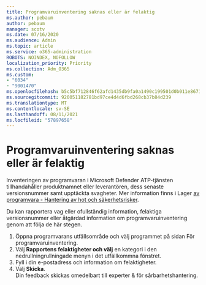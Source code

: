 ```yaml
---
title: Programvaruinventering saknas eller är felaktig
ms.author: pebaum
author: pebaum
manager: scotv
ms.date: 07/16/2020
ms.audience: Admin
ms.topic: article
ms.service: o365-administration
ROBOTS: NOINDEX, NOFOLLOW
localization_priority: Priority
ms.collection: Adm_O365
ms.custom:
- "6034"
- "9001470"
ms.openlocfilehash: b5c5bf712846f62afd1435db9fa0a1490c199501d0b011e867103516770fcbfd
ms.sourcegitcommit: 920051182781bd97ce4d4d6fbd268cb37b84d239
ms.translationtype: MT
ms.contentlocale: sv-SE
ms.lasthandoff: 08/11/2021
ms.locfileid: "57897658"
---
```

# <a name="software-inventory-is-missing-or-inaccurate"></a>Programvaruinventering saknas eller är felaktig

Inventeringen av programvaran i Microsoft Defender ATP-tjänsten tillhandahåller produktnamnet eller leverantören, dess senaste versionsnummer samt upptäckta svagheter. Mer information finns i Lager [av programvara - Hantering av hot och säkerhetsrisker](https://docs.microsoft.com/windows/security/threat-protection/microsoft-defender-atp/tvm-software-inventory).

Du kan rapportera vag eller ofullständig information, felaktiga versionsnummer eller åtgärdad information om programvaruinventering genom att följa de här stegen.  

1. Öppna programvarans utfällsområde och välj programmet på sidan För programvaruinventering.
2. Välj **Rapportens felaktigheter och välj** en kategori i den nedrullningrullningade menyn i det utfällkommna fönstret.
3. Fyll i din e-postadress och information om felaktigheter.
4. Välj **Skicka**.</br>
    Din feedback skickas omedelbart till experter & för sårbarhetshantering.